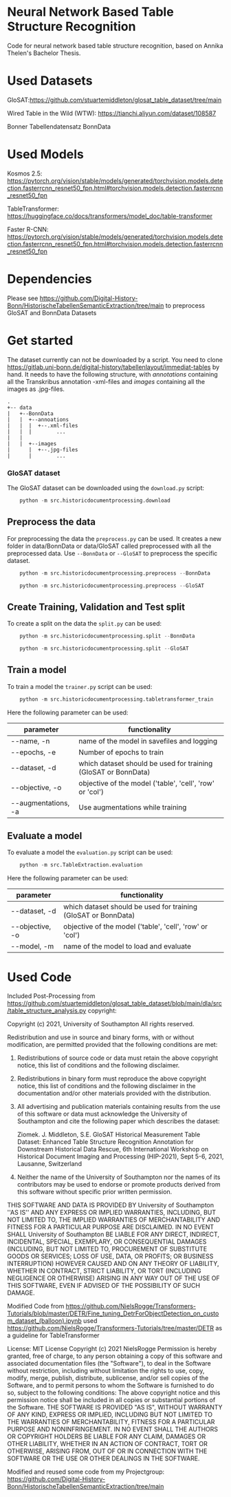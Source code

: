 # Neural Network Based Table Structure Recognition
Code for neural network based table structure recognition, based on Annika Thelen's Bachelor Thesis.

# Used Datasets
GloSAT:https://github.com/stuartemiddleton/glosat_table_dataset/tree/main

Wired Table in the Wild (WTW): https://tianchi.aliyun.com/dataset/108587

Bonner Tabellendatensatz BonnData

# Used Models
Kosmos 2.5: https://pytorch.org/vision/stable/models/generated/torchvision.models.detection.fasterrcnn_resnet50_fpn.html#torchvision.models.detection.fasterrcnn_resnet50_fpn

TableTransformer: https://huggingface.co/docs/transformers/model_doc/table-transformer

Faster R-CNN: https://pytorch.org/vision/stable/models/generated/torchvision.models.detection.fasterrcnn_resnet50_fpn.html#torchvision.models.detection.fasterrcnn_resnet50_fpn

# Dependencies
Please see https://github.com/Digital-History-Bonn/HistorischeTabellenSemanticExtraction/tree/main to preprocess GloSAT and BonnData Datasets



# Get started
The dataset currently can not be downloaded by a script. You need to clone https://gitlab.uni-bonn.de/digital-history/tabellenlayout/immediat-tables by hand. It needs to have the following structure, with _annotations_ containing all the Transkribus annotation -xml-files and _images_ containing all
the images as .jpg-files.

```
.
+-- data
|   +--BonnData
|   |  +--annoations
|   |  |  +--.xml-files
|   |  |        ...
|   |
|   |  +--images
|      |  +--.jpg-files
|      |        ...
```

### GloSAT dataset
The GloSAT dataset can be downloaded using the `download.py` script: 
```python
    python -m src.historicdocumentprocessing.download
```


## Preprocess the data
For preprocessing the data the `preprocess.py` can be used. It creates a new folder in data/BonnData
or data/GloSAT called preprocessed with all the preprocessed data. Use `--BonnData` or `--GloSAT` to
preprocess the specific dataset.

```python
    python -m src.historicdocumentprocessing.preprocess --BonnData
```
```python
    python -m src.historicdocumentprocessing.preprocess --GloSAT
```

## Create Training, Validation and Test split
To create a split on the data the `split.py` can be used:

```python
    python -m src.historicdocumentprocessing.split --BonnData
```
```python
    python -m src.historicdocumentprocessing.split --GloSAT
```

## Train a model
To train a model the `trainer.py` script can be used:
```python
    python -m src.historicdocumentprocessing.tabletransformer_train
```
Here the following parameter can be used:

| parameter           | functionality                                                  |
|---------------------|----------------------------------------------------------------|
| --name, -n          | name of the model in savefiles and logging                     |
| --epochs, -e        | Number of epochs to train                                      |
| --dataset, -d       | which dataset should be used for training (GloSAT or BonnData) |
| --objective, -o     | objective of the model ('table', 'cell', 'row' or 'col')       |
| --augmentations, -a | Use augmentations while training                               |


## Evaluate a model
To evaluate a model the `evaluation.py` script can be used:
```python
    python -m src.TableExtraction.evaluation
```

Here the following parameter can be used:

| parameter           | functionality                                                  |
|---------------------|----------------------------------------------------------------|
| --dataset, -d       | which dataset should be used for training (GloSAT or BonnData) |
| --objective, -o     | objective of the model ('table', 'cell', 'row' or 'col')       |
| --model, -m         | name of the model to load and evaluate                         |






# Used Code
Included Post-Processing from https://github.com/stuartemiddleton/glosat_table_dataset/blob/main/dla/src/table_structure_analysis.py
copyright:

Copyright (c) 2021, University of Southampton
All rights reserved.

Redistribution and use in source and binary forms, with or without
modification, are permitted provided that the following conditions are met:

1. Redistributions of source code or data must retain the above copyright
   notice, this list of conditions and the following disclaimer.

2. Redistributions in binary form must reproduce the above copyright
   notice, this list of conditions and the following disclaimer in the
   documentation and/or other materials provided with the distribution.

3. All advertising and publication materials containing results from the use
   of this software or data must acknowledge the University of Southampton
   and cite the following paper which describes the dataset:

   Ziomek. J. Middleton, S.E.
   GloSAT Historical Measurement Table Dataset: Enhanced Table Structure Recognition Annotation for Downstream Historical Data Rescue,
   6th International Workshop on Historical Document Imaging and Processing (HIP-2021),
   Sept 5-6, 2021, Lausanne, Switzerland

4. Neither the name of the University of Southampton nor the
   names of its contributors may be used to endorse or promote products
   derived from this software without specific prior written permission.

THIS SOFTWARE AND DATA IS PROVIDED BY University of Southampton ''AS IS'' AND ANY
EXPRESS OR IMPLIED WARRANTIES, INCLUDING, BUT NOT LIMITED TO, THE IMPLIED
WARRANTIES OF MERCHANTABILITY AND FITNESS FOR A PARTICULAR PURPOSE ARE
DISCLAIMED. IN NO EVENT SHALL University of Southampton BE LIABLE FOR ANY
DIRECT, INDIRECT, INCIDENTAL, SPECIAL, EXEMPLARY, OR CONSEQUENTIAL DAMAGES
(INCLUDING, BUT NOT LIMITED TO, PROCUREMENT OF SUBSTITUTE GOODS OR SERVICES;
LOSS OF USE, DATA, OR PROFITS; OR BUSINESS INTERRUPTION) HOWEVER CAUSED AND
ON ANY THEORY OF LIABILITY, WHETHER IN CONTRACT, STRICT LIABILITY, OR TORT
(INCLUDING NEGLIGENCE OR OTHERWISE) ARISING IN ANY WAY OUT OF THE USE OF THIS
SOFTWARE, EVEN IF ADVISED OF THE POSSIBILITY OF SUCH DAMAGE.


Modified Code from https://github.com/NielsRogge/Transformers-Tutorials/blob/master/DETR/Fine_tuning_DetrForObjectDetection_on_custom_dataset_(balloon).ipynb
used https://github.com/NielsRogge/Transformers-Tutorials/tree/master/DETR as a guideline for TableTransformer

License:
MIT License
Copyright (c) 2021 NielsRogge
Permission is hereby granted, free of charge, to any person obtaining a copy
of this software and associated documentation files (the "Software"), to deal
in the Software without restriction, including without limitation the rights
to use, copy, modify, merge, publish, distribute, sublicense, and/or sell
copies of the Software, and to permit persons to whom the Software is
furnished to do so, subject to the following conditions:
The above copyright notice and this permission notice shall be included in all
copies or substantial portions of the Software.
THE SOFTWARE IS PROVIDED "AS IS", WITHOUT WARRANTY OF ANY KIND, EXPRESS OR
IMPLIED, INCLUDING BUT NOT LIMITED TO THE WARRANTIES OF MERCHANTABILITY,
FITNESS FOR A PARTICULAR PURPOSE AND NONINFRINGEMENT. IN NO EVENT SHALL THE
AUTHORS OR COPYRIGHT HOLDERS BE LIABLE FOR ANY CLAIM, DAMAGES OR OTHER
LIABILITY, WHETHER IN AN ACTION OF CONTRACT, TORT OR OTHERWISE, ARISING FROM,
OUT OF OR IN CONNECTION WITH THE SOFTWARE OR THE USE OR OTHER DEALINGS IN THE
SOFTWARE.


Modified and reused some code from my Projectgroup: https://github.com/Digital-History-Bonn/HistorischeTabellenSemanticExtraction/tree/main
